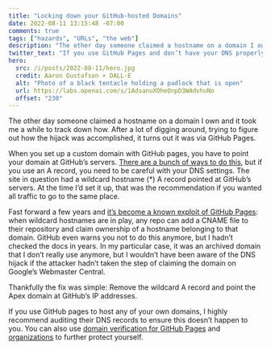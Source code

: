 ```yaml
---
title: "Locking down your GitHub-hosted Domains"
date: 2022-08-11 13:15:48 -07:00
comments: true
tags: ["hazards", "URLs", "the web"]
description: "The other day someone claimed a hostname on a domain I own and it took me a while to track down how. Turns out it was via GitHub pages."
twitter_text: "If you use GitHub Pages and don’t have your DNS properly configured, anyone can add a hostname to your domain"
hero:
  src: /i/posts/2022-08-11/hero.jpg
  credit: Aaron Gustafson × DALL·E
  alt: "Photo of a black tentacle holding a padlock that is open"
  url: https://labs.openai.com/s/1AdsanuXOheOnpD3WAdvhuNo
  offset: "230"
---
```


The other day someone claimed a hostname on a domain I own and it took me a while to track down how. After a lot of digging around, trying to figure out how the hijack was accomplished, it turns out it was via GitHub Pages.

<!-- more -->

When you set up a custom domain with GitHub pages, you have to point your domain at GitHub’s servers. [There are a bunch of ways to do this](https://docs.github.com/en/pages/configuring-a-custom-domain-for-your-github-pages-site/managing-a-custom-domain-for-your-github-pages-site), but if you use an A record, you need to be careful with your DNS settings. The site in question had a wildcard hostname (*) A record pointed at GitHub’s servers. At the time I’d set it up, that was the recommendation if you wanted all traffic to go to the same place.

Fast forward a few years and [it’s become a known exploit of GitHub Pages](https://medium.com/@jehy/hijacking-domain-using-github-pages-41c80ac57523): when wildcard hostnames are in play, any repo can add a CNAME file to their repository and claim ownership of a hostname belonging to that domain. GitHub even warns you not to do this anymore, but I hadn’t checked the docs in years. In my particular case, it was an archived domain that I don’t really use anymore, but I wouldn’t have been aware of the DNS hijack if the attacker hadn’t taken the step of claiming the domain on Google’s Webmaster Central.

Thankfully the fix was simple: Remove the wildcard A record and point the Apex domain at GitHub’s IP addresses.

If you use GitHub pages to host any of your own domains, I highly recommend auditing their DNS records to ensure this doesn’t happen to you. You can also use [domain verification for GitHub Pages](https://docs.github.com/en/pages/configuring-a-custom-domain-for-your-github-pages-site/verifying-your-custom-domain-for-github-pages) and [organizations](https://docs.github.com/en/enterprise-cloud@latest/organizations/managing-organization-settings/verifying-or-approving-a-domain-for-your-organization) to further protect yourself.